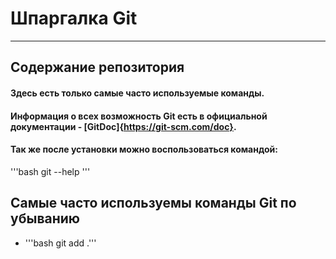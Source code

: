 # Шпаргалка Git

----

## Содержание репозитория

#### Здесь есть только самые часто используемые команды.
#### Информация о всех возможность Git есть в официальной документации - [GitDoc]{https://git-scm.com/doc}.
#### Так же после установки можно воспользоваться командой:
'''bash
git --help
'''

## Самые часто используемы команды Git по убыванию

* '''bash git add .'''

